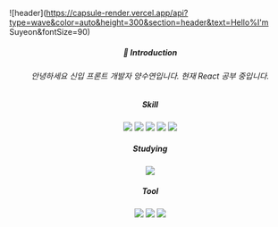 ![header](https://capsule-render.vercel.app/api?type=wave&color=auto&height=300&section=header&text=Hello%I'm Suyeon&fontSize=90)
<div align="center">
  
##### 👋 Introduction
###### 안녕하세요 신입 프론트 개발자 양수연입니다. 현재 React 공부 중입니다. 



##### Skill
<img src="https://img.shields.io/badge/JavaScript-F7DF1E?style=flat&logo=React&logoColor=white"> <img src="https://img.shields.io/badge/HTML5-E34F26?style=flat&logo=React&logoColor=white"> <img src="https://img.shields.io/badge/CSS3-1572B6?style=flat&logo=React&logoColor=white">
<img src="https://img.shields.io/badge/MySQL-4479A1?style=flat&logo=React&logoColor=white"> <img src="https://img.shields.io/badge/C++-00599C?style=flat&logo=React&logoColor=white">



##### Studying
<img src="https://img.shields.io/badge/React-61DAFB?style=flat&logo=React&logoColor=white">


                                                                                          
##### Tool
<img src="https://img.shields.io/badge/VisualStudioCode-007ACC?style=flat&logo=React&logoColor=white"> <img src="https://img.shields.io/badge/VisualStudio-5C2D91?style=flat&logo=React&logoColor=white"> <img src="https://img.shields.io/badge/Git-F05032?style=flat&logo=React&logoColor=white">

</div>

<!--
**suyeony/suyeony** is a ✨ _special_ ✨ repository because its `README.md` (this file) appears on your GitHub profile.

Here are some ideas to get you started:

- 🔭 I’m currently working on ...
- 🌱 I’m currently learning ...
- 👯 I’m looking to collaborate on ...
- 🤔 I’m looking for help with ...
- 💬 Ask me about ...
- 📫 How to reach me: ...
- 😄 Pronouns: ...
- ⚡ Fun fact: ...
-->
